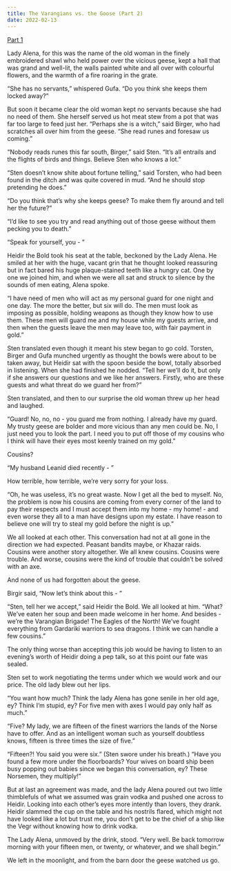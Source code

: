 ```yaml
---
title: The Varangians vs. the Goose (Part 2)
date: 2022-02-13
---
```


<a href="./the-varangians-vs-the-goose">Part 1</a>

Lady Alena, for this was the name of the old woman in the finely embroidered shawl who held power over the vicious geese, kept a hall that was grand and well-lit, the walls painted white and all over with colourful flowers, and the warmth of a fire roaring in the grate.

“She has no servants,” whispered Gufa. “Do you think she keeps them locked away?”

But soon it became clear the old woman kept no servants because she had no need of them. She herself served us hot meat stew from a pot that was far too large to feed just her. “Perhaps she is a witch,” said Birger, who had scratches all over him from the geese. “She read runes and foresaw us coming.”

“Nobody reads runes this far south, Birger,” said Sten. “It’s all entrails and the flights of birds and things. Believe Sten who knows a lot.”

“Sten doesn’t know shite about fortune telling,” said Torsten, who had been found in the ditch and was quite covered in mud. “And he should stop pretending he does.”

“Do you think that’s why she keeps geese? To make them fly around and tell her the future?”

“I’d like to see you try and read anything out of those geese without them pecking you to death.”

“Speak for yourself, you - ”

Heidir the Bold took his seat at the table, beckoned by the Lady Alena. He smiled at her with the huge, vacant grin that he thought looked reassuring but in fact bared his huge plaque-stained teeth like a hungry cat. One by one we joined him, and when we were all sat and struck to silence by the sounds of men eating, Alena spoke.

“I have need of men who will act as my personal guard for one night and one day. The more the better, but six will do. The men must look as imposing as possible, holding weapons as though they know how to use them. These men will guard me and my house while my guests arrive, and then when the guests leave the men may leave too, with fair payment in gold.”

Sten translated even though it meant his stew began to go cold. Torsten, Birger and Gufa munched urgently as thought the bowls were about to be taken away, but Heidir sat with the spoon beside the bowl, totally absorbed in listening. When she had finished he nodded. “Tell her we’ll do it, but only if she answers our questions and we like her answers. Firstly, who are these guests and what threat do we guard her from?”

Sten translated, and then to our surprise the old woman threw up her head and laughed.

“Guard! No, no, no - you guard me from nothing. I already have my guard. My trusty geese are bolder and more vicious than any men could be. No, I just need you to look the part. I need you to put off those of my cousins who I think will have their eyes most keenly trained on my gold.”

Cousins?

“My husband Leanid died recently - ”

How terrible, how terrible, we’re very sorry for your loss.

“Oh, he was useless, it’s no great waste. Now I get all the bed to myself. No, the problem is now his cousins are coming from every corner of the land to pay their respects and I must accept them into my home - my home! - and even worse they all to a man have designs upon my estate. I have reason to believe one will try to steal my gold before the night is up.”

We all looked at each other. This conversation had not at all gone in the direction we had expected. Peasant bandits maybe, or Khazar raids. Cousins were another story altogether. We all knew cousins. Cousins were trouble. And worse, cousins were the kind of trouble that couldn’t be solved with an axe.

And none of us had forgotten about the geese.

Birgir said, “Now let’s think about this - ”

“Sten, tell her we accept,” said Heidir the Bold. We all looked at him. “What? We’ve eaten her soup and been made welcome in her home. And besides - we’re the Varangian Brigade! The Eagles of the North! We’ve fought everything from Gardariki warriors to sea dragons. I think we can handle a few cousins.”

The only thing worse than accepting this job would be having to listen to an evening’s worth of Heidir doing a pep talk, so at this point our fate was sealed.

Sten set to work negotiating the terms under which we would work and our price. The old lady blew out her lips.

“You want how much? Think the lady Alena has gone senile in her old age, ey? Think I’m stupid, ey? For five men with axes I would pay only half as much.”

“Five? My lady, we are fifteen of the finest warriors the lands of the Norse have to offer. And as an intelligent woman such as yourself doubtless knows, fifteen is three times the size of five.”

“Fifteen?! You said you were six.” (Sten swore under his breath.) “Have you found a few more under the floorboards? Your wives on board ship been busy popping out babies since we began this conversation, ey? These Norsemen, they multiply!”

But at last an agreement was made, and the lady Alena poured out two little thimblefuls of what we assumed was grain vodka and pushed one across to Heidir. Looking into each other’s eyes more intently than lovers, they drank. Heidir slammed the cup on the table and his nostrils flared, which might not have looked like a lot but trust me, you don’t get to be the chief of a ship like the Vegr without knowing how to drink vodka.

The Lady Alena, unmoved by the drink, stood. “Very well. Be back tomorrow morning with your fifteen men, or twenty, or whatever, and we shall begin.”

We left in the moonlight, and from the barn door the geese watched us go.

